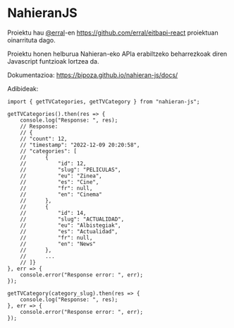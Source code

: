 # NahieranJS

Proiektu hau [@erral](https://github.com/erral)-en https://github.com/erral/eitbapi-react proiektuan oinarrituta dago.

Proiektu honen helburua Nahieran-eko APIa erabiltzeko beharrezkoak diren Javascript funtzioak lortzea da.

Dokumentazioa: https://bipoza.github.io/nahieran-js/docs/


Adibideak:

````JS
import { getTVCategories, getTVCategory } from "nahieran-js";
   
getTVCategories().then(res => {
    console.log("Response: ", res);
    // Response:
    // {
    // "count": 12,
    // "timestamp": "2022-12-09 20:20:58",
    // "categories": [
    //      {
    //          "id": 12,
    //          "slug": "PELICULAS",
    //          "eu": "Zinea",
    //          "es": "Cine",
    //          "fr": null,
    //          "en": "Cinema"
    //      },
    //      {
    //          "id": 14,
    //          "slug": "ACTUALIDAD",
    //          "eu": "Albistegiak",
    //          "es": "Actualidad",
    //          "fr": null,
    //          "en": "News"
    //      },
    //      ...
    // ]}
}, err => {
    console.error("Response error: ", err);
});

getTVCategory(category_slug).then(res => {
    console.log("Response: ", res);
}, err => {
    console.error("Response error: ", err);
});
````